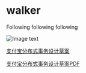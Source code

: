# walker
Following following following

![Image text](https://github.com/devpage/walker/blob/master/_doc/alipay_tcc.png)

[支付宝分布式事务设计草案](http://www.doc88.com/p-9002399630173.html)

[支付宝分布式事务设计草案PDF](_doc/支付宝分布式事务设计草案.pdf)